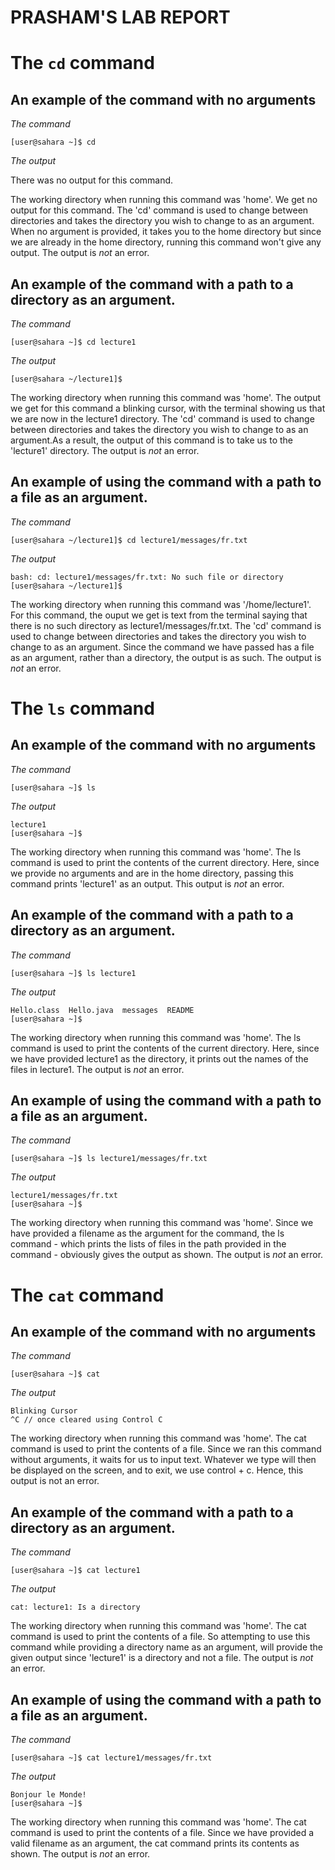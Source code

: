 # PRASHAM'S LAB REPORT 

# The `cd` command

## An example of the command with no arguments

*The command*

    [user@sahara ~]$ cd

*The output*

There was no output for this command.

The working directory when running this command was 'home'. We get no output for this command. The 'cd' command is used to change between directories and takes the directory you wish to change to as an argument. When no argument is provided, it takes you to the home directory but since we are already in the home directory, running this command won't give any output. The output is *not* an error. 

## An example of the command with a path to a directory as an argument.

*The command*

    [user@sahara ~]$ cd lecture1

*The output*

    [user@sahara ~/lecture1]$ 

The working directory when running this command was 'home'. The output we get for this command a blinking cursor, with the terminal showing us that we are now in the lecture1 directory. The 'cd' command is used to change between directories and takes the directory you wish to change to as an argument.As a result, the output of this command is to take us to the 'lecture1' directory. The output is *not* an error. 

## An example of using the command with a path to a file as an argument.

*The command*

    [user@sahara ~/lecture1]$ cd lecture1/messages/fr.txt

*The output*

    bash: cd: lecture1/messages/fr.txt: No such file or directory
    [user@sahara ~/lecture1]$ 

The working directory when running this command was '/home/lecture1'. For this command, the ouput we get is text from the terminal saying that there is no such directory as lecture1/messages/fr.txt. The 'cd' command is used to change between directories and takes the directory you wish to change to as an argument. Since the command we have passed has a file as an argument, rather than a directory, the output is as such. The output is *not* an error.

# The `ls` command

## An example of the command with no arguments

*The command*

    [user@sahara ~]$ ls

*The output*

    lecture1
    [user@sahara ~]$ 

The working directory when running this command was 'home'. The ls command is used to print the contents of the current directory. Here, since we provide no arguments and are in the home directory, passing this command prints 'lecture1' as an output. This output is *not* an error.

## An example of the command with a path to a directory as an argument.

*The command*

    [user@sahara ~]$ ls lecture1

*The output*

    Hello.class  Hello.java  messages  README
    [user@sahara ~]$ 

The working directory when running this command was 'home'. The ls command is used to print the contents of the current directory. Here, since we have provided lecture1 as the directory, it prints out the names of the files in lecture1. The output is *not* an error.

## An example of using the command with a path to a file as an argument.

*The command*

    [user@sahara ~]$ ls lecture1/messages/fr.txt

*The output*

    lecture1/messages/fr.txt
    [user@sahara ~]$ 

The working directory when running this command was 'home'. Since we have provided a filename as the argument for the command, the ls command - which prints the lists of files in the path provided in the command - obviously gives the output as shown. The output is *not* an error.


# The `cat` command

## An example of the command with no arguments

*The command*

    [user@sahara ~]$ cat

*The output*

    Blinking Cursor
    ^C // once cleared using Control C

The working directory when running this command was 'home'. The cat command is used to print the contents of a file. Since we ran this command without arguments, it waits for us to input text. Whatever we type will then be displayed on the screen, and to exit, we use control + c. Hence, this output is not an error. 

## An example of the command with a path to a directory as an argument.

*The command*

    [user@sahara ~]$ cat lecture1

*The output*

    cat: lecture1: Is a directory

The working directory when running this command was 'home'. The cat command is used to print the contents of a file. So attempting to use this command while providing a directory name as an argument, will provide the given output since 'lecture1' is a directory and not a file. The output is *not* an error.

## An example of using the command with a path to a file as an argument.

*The command*

    [user@sahara ~]$ cat lecture1/messages/fr.txt

*The output*

    Bonjour le Monde!
    [user@sahara ~]$ 

The working directory when running this command was 'home'. The cat command is used to print the contents of a file. Since we have provided a valid filename as an argument, the cat command prints its contents as shown. The output is *not* an error.



